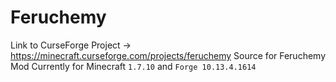 # Feruchemy
Link to CurseForge Project -> https://minecraft.curseforge.com/projects/feruchemy
Source for Feruchemy Mod
Currently for Minecraft ```1.7.10``` and ```Forge 10.13.4.1614```
